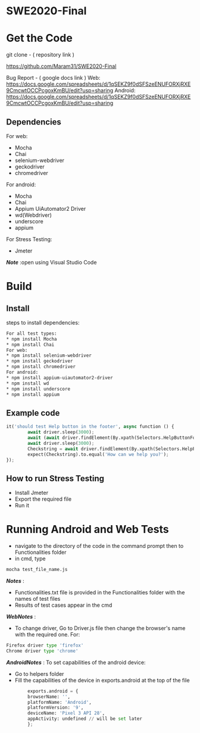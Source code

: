 # SWE2020-Final
# Get the Code
git clone - ( repository link )

https://github.com/Maram31/SWE2020-Final

Bug Report - ( google docs link )
Web: https://docs.google.com/spreadsheets/d/1qSEKZ9f0dSFSzeENUFORXjRXE9CmcwtOCCPcgoxKmBU/edit?usp=sharing
Android: https://docs.google.com/spreadsheets/d/1qSEKZ9f0dSFSzeENUFORXjRXE9CmcwtOCCPcgoxKmBU/edit?usp=sharing
## Dependencies

For web:
* Mocha  
* Chai
* selenium-webdriver
* geckodriver
* chromedriver

For android:
* Mocha  
* Chai
* Appium UiAutomator2 Driver
* wd(Webdriver)  
* underscore
* appium

For Stress Testing:
* Jmeter

___Note___ :open using Visual Studio Code 

# Build

## Install

steps to install dependencies:

```sh
For all test types:
* npm install Mocha
* npm install Chai
For web:
* npm install selenium-webdriver
* npm install geckodriver
* npm install chromedriver
For android:
* npm install appium-uiautomator2-driver
* npm install wd
* npm install underscore
* npm install appium
```

## Example code
```python
it('should test Help button in the footer', async function () {
        await driver.sleep(3000);
        await (await driver.findElement(By.xpath(Selectors.HelpButtonFooterXpath))).click();
        await driver.sleep(3000);
        Checkstring = await driver.findElement(By.xpath(Selectors.HelpPageHeaderXpath)).getText();
        expect(Checkstring).to.equal('How can we help you?');
});
```
## How to run Stress Testing 
* Install Jmeter
* Export the required file
* Run it

# Running Android and Web Tests

* navigate to the directory of the code in the command prompt then to Functionalities folder
* in cmd, type 
```sh
mocha test_file_name.js
```
___Notes___ :

* Functionalities.txt file is provided in the Functionalities folder with the names of test files
* Results of test cases appear in the cmd

___WebNotes___ :
* To change driver, Go to Driver.js file then change the browser's name with the required one.
For:
```py
Firefox driver type 'firefox'
Chrome driver type 'chrome'
```
___AndroidNotes___ :
To set capabilities of the android device:
* Go to helpers folder
* Fill the capabilities of the device in exports.android at the top of the file

```py
        exports.android = {
        browserName: '',
        platformName: 'Android',
        platformVersion: '9',
        deviceName: 'Pixel 3 API 28',
        appActivity: undefined // will be set later
        };  
```
